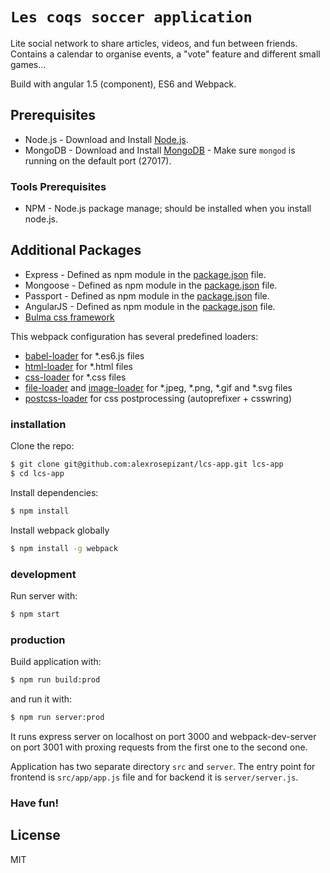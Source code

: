 # `Les coqs soccer application`

Lite social network to share articles, videos, and fun between friends. Contains a calendar to organise events, a "vote" feature and different small games...

Build with angular 1.5 (component), ES6 and Webpack.

## Prerequisites
* Node.js - Download and Install [Node.js](http://www.nodejs.org/download/).
* MongoDB - Download and Install [MongoDB](http://docs.mongodb.org/manual/installation/) - Make sure `mongod` is running on the default port (27017).

### Tools Prerequisites
* NPM - Node.js package manage; should be installed when you install node.js.

## Additional Packages
* Express - Defined as npm module in the [package.json](package.json) file.
* Mongoose - Defined as npm module in the [package.json](package.json) file.
* Passport - Defined as npm module in the [package.json](package.json) file.
* AngularJS - Defined as npm module in the [package.json](package.json) file.
* [Bulma css framework](http://bulma.io/)

This webpack configuration has several predefined loaders:
* [babel-loader](https://github.com/babel/babel-loader) for *.es6.js files
* [html-loader](https://github.com/webpack/html-loader) for *.html files
* [css-loader](https://github.com/webpack/css-loader) for *.css files
* [file-loader](https://github.com/webpack/file-loader) and [image-loader](https://github.com/novoda/image-loader) for *.jpeg, *.png, *.gif and *.svg files
* [postcss-loader](https://github.com/postcss/postcss-loader) for css postprocessing (autoprefixer + csswring)

### installation

Clone the repo:

```bash
$ git clone git@github.com:alexrosepizant/lcs-app.git lcs-app
$ cd lcs-app
```

Install dependencies:

```bash
$ npm install
```

Install webpack globally
```bash
$ npm install -g webpack
```

### development

Run server with:

```bash
$ npm start
```

### production

Build application with:

```bash
$ npm run build:prod
```

and run it with:

```bash
$ npm run server:prod
```

It runs express server on localhost on port 3000 and webpack-dev-server on port 3001 with proxing requests from the first one to the second one.

Application has two separate directory `src` and `server`. The entry point for frontend is `src/app/app.js` file and for backend it is `server/server.js`.

### Have fun!

## License
MIT
